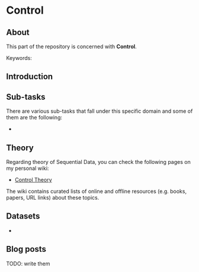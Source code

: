 # Control

## About
This part of the repository is concerned with __Control__.

Keywords: 

## Introduction



## Sub-tasks
There are various sub-tasks that fall under this specific domain and some of them are the following:

- 

## Theory
Regarding theory of Sequential Data, you can check the following pages on my personal wiki:

- [Control Theory](https://wiki.kourouklides.com/wiki/Control_Theory)

The wiki contains curated lists of online and offline resources (e.g. books, papers, URL links) about these topics.

## Datasets
 - 

## Blog posts

TODO: write them
